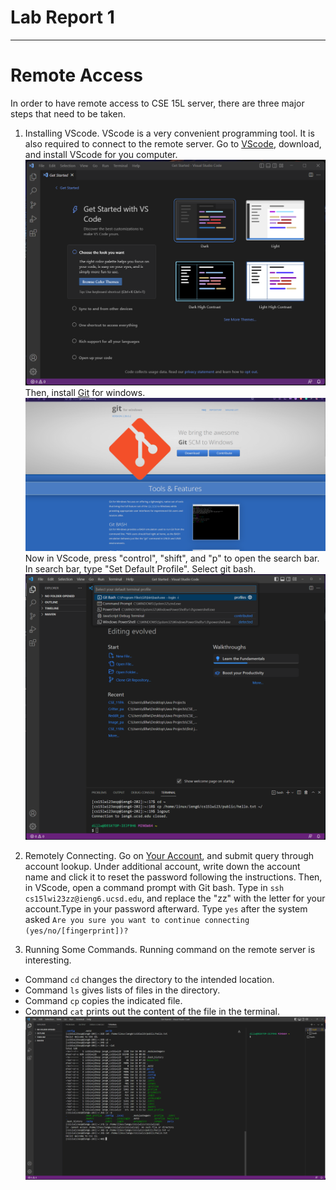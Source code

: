 # Lab Report 1
---
# Remote Access
In order to have remote access to CSE 15L server, there are three major steps that need to be taken. 
1. Installing VScode. 
VScode is a very convenient programming tool. It is also required to connect to the remote server.
Go to [VScode](https://code.visualstudio.com/download), download, and install VScode for you computer. 
![Image](vscode1.png)
Then, install [Git](https://gitforwindows.org/) for windows. 
![Image](Git1.png)
Now in VScode, press "control", "shift", and "p" to open the search bar. 
In search bar, type "Set Default Profile". 
Select git bash.
![Image](Gitbash1.png)

2. Remotely Connecting.
Go on [Your Account](https://sdacs.ucsd.edu/~icc/index.php), and submit query through account lookup.
Under additional account, write down the account name and click it to reset the password following the instructions.
Then, in VScode, open a command prompt with Git bash. 
Type in `ssh cs15lwi23zz@ieng6.ucsd.edu`, and replace the "zz" with the letter for your account.Type in your password afterward. 
Type `yes` after the system asked `Are you sure you want to continue connecting (yes/no/[fingerprint])?`

3. Running Some Commands.
Running command on the remote server is interesting. 
* Command `cd` changes the directory to the intended location.
* Command `ls` gives lists of files in the directory.
* Command `cp` copies the indicated file.
* Command `cat` prints out the content of the file in the terminal.
![Image](RunningCommands.png)



